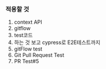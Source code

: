 ### 적용할 것

1. context API
2. gitflow
3. test코드
4. 하는 것 보고 cypress로 E2E테스트까지
5. gitFlow test
6. Git Pull Request Test
7. PR Test#5

